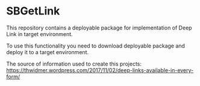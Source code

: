 # SBGetLink
This repository contains a deployable package for implementation of Deep Link in target environment.

To use this functionality you need to download deployable package and deploy it to a target environment.

The source of information used to create this projects: https://thwidmer.wordpress.com/2017/11/02/deep-links-available-in-every-form/
